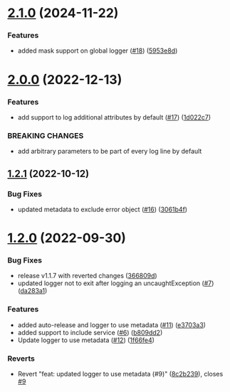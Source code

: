 # [2.1.0](https://github.com/Safe-Security/logger/compare/v2.0.0...v2.1.0) (2024-11-22)


### Features

* added mask support on global logger ([#18](https://github.com/Safe-Security/logger/issues/18)) ([5953e8d](https://github.com/Safe-Security/logger/commit/5953e8d891b25ddfe4fbabaea560d7b0ca84d38f))

# [2.0.0](https://github.com/Safe-Security/logger/compare/v1.2.1...v2.0.0) (2022-12-13)


### Features

* add support to log additional attributes by default ([#17](https://github.com/Safe-Security/logger/issues/17)) ([1d022c7](https://github.com/Safe-Security/logger/commit/1d022c7c12c52e5b36aa98e8d097104aea59af93))


### BREAKING CHANGES

* add arbitrary parameters to be part of every log line by default

## [1.2.1](https://github.com/Safe-Security/logger/compare/v1.2.0...v1.2.1) (2022-10-12)


### Bug Fixes

* updated metadata to exclude error object ([#16](https://github.com/Safe-Security/logger/issues/16)) ([3061b4f](https://github.com/Safe-Security/logger/commit/3061b4f2b7d18a03c56e76d20b35ef74ba8ef6c5))

# [1.2.0](https://github.com/Safe-Security/logger/compare/v1.1.0...v1.2.0) (2022-09-30)


### Bug Fixes

* release v1.1.7 with reverted changes ([366809d](https://github.com/Safe-Security/logger/commit/366809dae8a003adb4362e95d0af85a8c507d0c0))
* updated logger not to exit after logging an uncaughtException ([#7](https://github.com/Safe-Security/logger/issues/7)) ([da283a1](https://github.com/Safe-Security/logger/commit/da283a1dbadedccd9b194a1be46122bb51b67d50))


### Features

* added auto-release and logger to use metadata ([#11](https://github.com/Safe-Security/logger/issues/11)) ([e3703a3](https://github.com/Safe-Security/logger/commit/e3703a3ca582b1a113f3bdbd02dabbe5901af9cb))
* added support to include service ([#6](https://github.com/Safe-Security/logger/issues/6)) ([b809dd2](https://github.com/Safe-Security/logger/commit/b809dd23c64b0cad9d354202ae0e69e58aca7a40))
* Update logger to use metadata ([#12](https://github.com/Safe-Security/logger/issues/12)) ([1f66fe4](https://github.com/Safe-Security/logger/commit/1f66fe476ac368a9c7e84a4482ce807cd4ee4258))


### Reverts

* Revert "feat: updated logger to use metadata (#9)" ([8c2b239](https://github.com/Safe-Security/logger/commit/8c2b239e0df0c80598c35504821346abf1aec54d)), closes [#9](https://github.com/Safe-Security/logger/issues/9)

